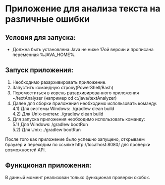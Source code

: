 # Приложение для анализа текста на различные ошибки

## Условия для запуска:
- Должна быть установлена Java не ниже 17ой версии и прописана переменная %JAVA_HOME%.

## Запуск приложения:
1) Необходимо разархивировать приложение.  
2) Запустить командную строку(PowerShell/Bash)  
3) Переместиться в корень разархивированного приложения ~/textAnalyzer (например cd c:/java/textAnalyzer)
4) Далее для сборки приложения необходимо использовать команду:  
4.1) Для системы Windows: ./gradlew clean build  
4.2) Для Unix-систем: ./gradlew clean build
5) Для запуска приложения необходимо использовать команду:  
  5.1) Для Windows: /gradlew bootRun  
  5.2) Для Unix: ./gradlew bootRun  

После того как приложение было успешно запущено, открываем браузер и переходим по ссылке http://localhost:8080/ для проверки возможностей API.    

## Функционал приложения:
В данный момент реализован только функционал проверки скобок.